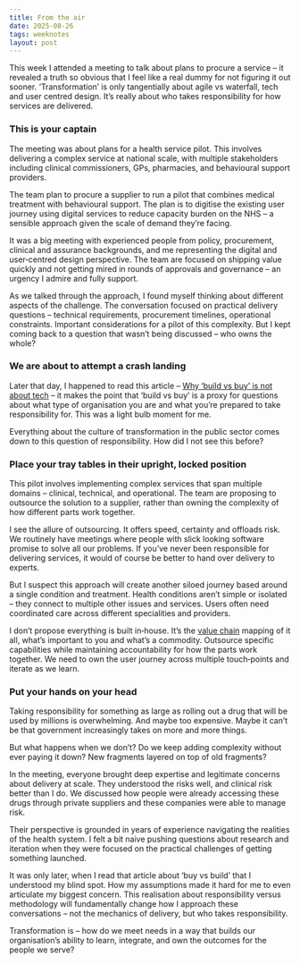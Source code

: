 ```yaml
---
title: From the air
date: 2025-08-26
tags: weeknotes
layout: post
---
```


This week I attended a meeting to talk about plans to procure a service – it revealed a truth so obvious that I feel like a real dummy for not figuring it out sooner. ‘Transformation’ is only tangentially about agile vs waterfall, tech and user centred design. It’s really about who takes responsibility for how services are delivered.

### This is your captain

The meeting was about plans for a health service pilot. This involves delivering a complex service at national scale, with multiple stakeholders including clinical commissioners, GPs, pharmacies, and behavioural support providers.

The team plan to procure a supplier to run a pilot that combines medical treatment with behavioural support. The plan is to digitise the existing user journey using digital services to reduce capacity burden on the NHS – a sensible approach given the scale of demand they’re facing.

It was a big meeting with experienced people from policy, procurement, clinical and assurance backgrounds, and me representing the digital and user‑centred design perspective. The team are focused on shipping value quickly and not getting mired in rounds of approvals and governance – an urgency I admire and fully support.

As we talked through the approach, I found myself thinking about different aspects of the challenge. The conversation focused on practical delivery questions – technical requirements, procurement timelines, operational constraints. Important considerations for a pilot of this complexity. But I kept coming back to a question that wasn’t being discussed – who owns the whole?

### We are about to attempt a crash landing

Later that day, I happened to read this article – [Why ‘build vs buy’ is not about tech](https://medium.com/@quietly_bold/why-build-vs-buy-is-not-about-tech-4072f5d4871e) – it makes the point that ‘build vs buy’ is a proxy for questions about what type of organisation you are and what you’re prepared to take responsibility for. This was a light bulb moment for me.

Everything about the culture of transformation in the public sector comes down to this question of responsibility. How did I not see this before?

### Place your tray tables in their upright, locked position

This pilot involves implementing complex services that span multiple domains – clinical, technical, and operational. The team are proposing to outsource the solution to a supplier, rather than owning the complexity of how different parts work together.

I see the allure of outsourcing. It offers speed, certainty and offloads risk. We routinely have meetings where people with slick looking software promise to solve all our problems. If you’ve never been responsible for delivering services, it would of course be better to hand over delivery to experts.

But I suspect this approach will create another siloed journey based around a single condition and treatment. Health conditions aren’t simple or isolated – they connect to multiple other issues and services. Users often need coordinated care across different specialities and providers.

I don’t propose everything is built in‑house. It’s the [value chain](https://en.wikipedia.org/wiki/Value_chain) mapping of it all, what’s important to you and what’s a commodity. Outsource specific capabilities while maintaining accountability for how the parts work together. We need to own the user journey across multiple touch‑points and iterate as we learn.

### Put your hands on your head

Taking responsibility for something as large as rolling out a drug that will be used by millions is overwhelming. And maybe too expensive. Maybe it can’t be that government increasingly takes on more and more things.

But what happens when we don’t? Do we keep adding complexity without ever paying it down? New fragments layered on top of old fragments?

In the meeting, everyone brought deep expertise and legitimate concerns about delivery at scale. They understood the risks well, and clinical risk better than I do. We discussed how people were already accessing these drugs through private suppliers and these companies were able to manage risk.

Their perspective is grounded in years of experience navigating the realities of the health system. I felt a bit naive pushing questions about research and iteration when they were focused on the practical challenges of getting something launched.

It was only later, when I read that article about ‘buy vs build’ that I understood my blind spot. How my assumptions made it hard for me to even articulate my biggest concern. This realisation about responsibility versus methodology will fundamentally change how I approach these conversations – not the mechanics of delivery, but who takes responsibility.

Transformation is – how do we meet needs in a way that builds our organisation’s ability to learn, integrate, and own the outcomes for the people we serve?
